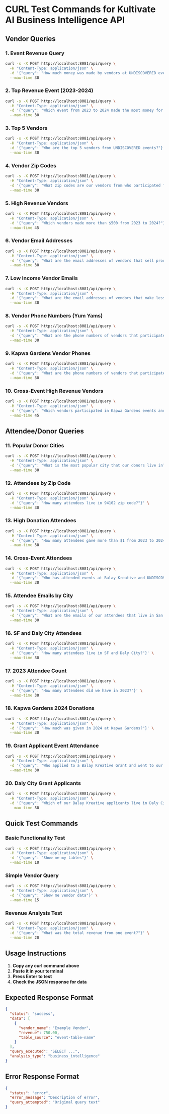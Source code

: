 # CURL Test Commands for Kultivate AI Business Intelligence API

## Vendor Queries

### 1. Event Revenue Query
```bash
curl -s -X POST http://localhost:8081/api/query \
  -H "Content-Type: application/json" \
  -d '{"query": "How much money was made by vendors at UNDISCOVERED events?"}' \
  --max-time 30
```

### 2. Top Revenue Event (2023-2024)
```bash
curl -s -X POST http://localhost:8081/api/query \
  -H "Content-Type: application/json" \
  -d '{"query": "Which event from 2023 to 2024 made the most money for vendors?"}' \
  --max-time 30
```

### 3. Top 5 Vendors
```bash
curl -s -X POST http://localhost:8081/api/query \
  -H "Content-Type: application/json" \
  -d '{"query": "Who are the top 5 vendors from UNDISCOVERED events?"}' \
  --max-time 30
```

### 4. Vendor Zip Codes
```bash
curl -s -X POST http://localhost:8081/api/query \
  -H "Content-Type: application/json" \
  -d '{"query": "What zip codes are our vendors from who participated from 2023 to 2024?"}' \
  --max-time 30
```

### 5. High Revenue Vendors
```bash
curl -s -X POST http://localhost:8081/api/query \
  -H "Content-Type: application/json" \
  -d '{"query": "Which vendors made more than $500 from 2023 to 2024?"}' \
  --max-time 45
```

### 6. Vendor Email Addresses
```bash
curl -s -X POST http://localhost:8081/api/query \
  -H "Content-Type: application/json" \
  -d '{"query": "What are the email addresses of vendors that sell products?"}' \
  --max-time 30
```

### 7. Low Income Vendor Emails
```bash
curl -s -X POST http://localhost:8081/api/query \
  -H "Content-Type: application/json" \
  -d '{"query": "What are the email addresses of vendors that make less than $300?"}' \
  --max-time 30
```

### 8. Vendor Phone Numbers (Yum Yams)
```bash
curl -s -X POST http://localhost:8081/api/query \
  -H "Content-Type: application/json" \
  -d '{"query": "What are the phone numbers of vendors that participated in Yum Yams events?"}' \
  --max-time 30
```

### 9. Kapwa Gardens Vendor Phones
```bash
curl -s -X POST http://localhost:8081/api/query \
  -H "Content-Type: application/json" \
  -d '{"query": "What are the phone numbers of vendors that participated at Kapwa Gardens?"}' \
  --max-time 30
```

### 10. Cross-Event High Revenue Vendors
```bash
curl -s -X POST http://localhost:8081/api/query \
  -H "Content-Type: application/json" \
  -d '{"query": "Which vendors participated in Kapwa Gardens events and UNDISCOVERED events from 2023-2024 and made at least $500?"}' \
  --max-time 45
```

## Attendee/Donor Queries

### 11. Popular Donor Cities
```bash
curl -s -X POST http://localhost:8081/api/query \
  -H "Content-Type: application/json" \
  -d '{"query": "What is the most popular city that our donors live in?"}' \
  --max-time 30
```

### 12. Attendees by Zip Code
```bash
curl -s -X POST http://localhost:8081/api/query \
  -H "Content-Type: application/json" \
  -d '{"query": "How many attendees live in 94102 zip code?"}' \
  --max-time 30
```

### 13. High Donation Attendees
```bash
curl -s -X POST http://localhost:8081/api/query \
  -H "Content-Type: application/json" \
  -d '{"query": "How many attendees gave more than $1 from 2023 to 2024?"}' \
  --max-time 30
```

### 14. Cross-Event Attendees
```bash
curl -s -X POST http://localhost:8081/api/query \
  -H "Content-Type: application/json" \
  -d '{"query": "Who has attended events at Balay Kreative and UNDISCOVERED in 2023?"}' \
  --max-time 30
```

### 15. Attendee Emails by City
```bash
curl -s -X POST http://localhost:8081/api/query \
  -H "Content-Type: application/json" \
  -d '{"query": "What are the emails of our attendees that live in San Francisco?"}' \
  --max-time 30
```

### 16. SF and Daly City Attendees
```bash
curl -s -X POST http://localhost:8081/api/query \
  -H "Content-Type: application/json" \
  -d '{"query": "How many attendees live in SF and Daly City?"}' \
  --max-time 30
```

### 17. 2023 Attendee Count
```bash
curl -s -X POST http://localhost:8081/api/query \
  -H "Content-Type: application/json" \
  -d '{"query": "How many attendees did we have in 2023?"}' \
  --max-time 30
```

### 18. Kapwa Gardens 2024 Donations
```bash
curl -s -X POST http://localhost:8081/api/query \
  -H "Content-Type: application/json" \
  -d '{"query": "How much was given in 2024 at Kapwa Gardens?"}' \
  --max-time 30
```

### 19. Grant Applicant Event Attendance
```bash
curl -s -X POST http://localhost:8081/api/query \
  -H "Content-Type: application/json" \
  -d '{"query": "Who applied to a Balay Kreative Grant and went to our events more than 2 times?"}' \
  --max-time 30
```

### 20. Daly City Grant Applicants
```bash
curl -s -X POST http://localhost:8081/api/query \
  -H "Content-Type: application/json" \
  -d '{"query": "Which of our Balay Kreative applicants live in Daly City?"}' \
  --max-time 30
```

## Quick Test Commands

### Basic Functionality Test
```bash
curl -s -X POST http://localhost:8081/api/query \
  -H "Content-Type: application/json" \
  -d '{"query": "Show me my tables"}' \
  --max-time 10
```

### Simple Vendor Query
```bash
curl -s -X POST http://localhost:8081/api/query \
  -H "Content-Type: application/json" \
  -d '{"query": "Show me vendor data"}' \
  --max-time 15
```

### Revenue Analysis Test
```bash
curl -s -X POST http://localhost:8081/api/query \
  -H "Content-Type: application/json" \
  -d '{"query": "What was the total revenue from one event?"}' \
  --max-time 20
```

## Usage Instructions

1. **Copy any curl command above**
2. **Paste it in your terminal**
3. **Press Enter to test**
4. **Check the JSON response for data**

## Expected Response Format
```json
{
  "status": "success",
  "data": [
    {
      "vendor_name": "Example Vendor",
      "revenue": 750.00,
      "table_source": "event-table-name"
    }
  ],
  "query_executed": "SELECT ...",
  "analysis_type": "business_intelligence"
}
```

## Error Response Format
```json
{
  "status": "error",
  "error_message": "Description of error",
  "query_attempted": "Original query text"
}
```